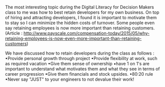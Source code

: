 The most interesting topic during the Digital Literacy for Decision Makers class to me was how to best retain developers for my own business. On top of hiring and attracting developers, I found it is important to motivate them to stay so I can minimize the hidden costs of turnover. Some people even say retaining employees is now more important than retaining customers. (Article : http://www.payscale.com/compensation-today/2015/05/why-retaining-employees-is-now-even-more-important-than-retaining-customers)

We have discussed how to retain developers during the class as follows :
•Provide personal growth through project
•Provide flexibility at work, such as required vacation
•Give them sense of ownership
•have 1 on 1's are important to understand what motivates them and what they see in terms of career progression
•Give them financials and stock upsides.
•80:20 rule
•Never say "JUST" to your engineers to not devalue their work!
